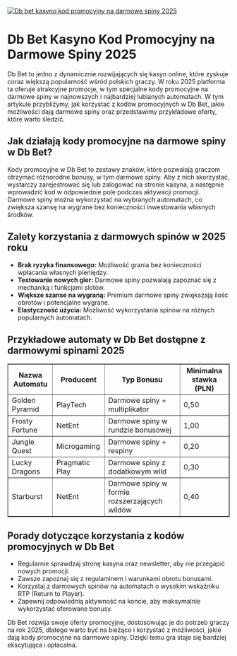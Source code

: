 [![Db bet kasyno kod promocyjny na darmowe spiny 2025](https://123-caf.pages.dev/gitsignup.png)](https://vrmoo.ru/Bt82HjjY)

<h1>Db Bet Kasyno Kod Promocyjny na Darmowe Spiny 2025</h1> <p>Db Bet to jedno z dynamicznie rozwijających się kasyn online, które zyskuje coraz większą popularność wśród polskich graczy. W roku 2025 platforma ta oferuje atrakcyjne promocje, w tym specjalne kody promocyjne na darmowe spiny w najnowszych i najbardziej lubianych automatach. W tym artykule przybliżymy, jak korzystać z kodów promocyjnych w Db Bet, jakie możliwości dają darmowe spiny oraz przedstawimy przykładowe oferty, które warto śledzić.</p>  <h2>Jak działają kody promocyjne na darmowe spiny w Db Bet?</h2> <p>Kody promocyjne w Db Bet to zestawy znaków, które pozwalają graczom otrzymać różnorodne bonusy, w tym darmowe spiny. Aby z nich skorzystać, wystarczy zarejestrować się lub zalogować na stronie kasyna, a następnie wprowadzić kod w odpowiednie pole podczas aktywacji promocji. Darmowe spiny można wykorzystać na wybranych automatach, co zwiększa szansę na wygrane bez konieczności inwestowania własnych środków.</p>  <h2>Zalety korzystania z darmowych spinów w 2025 roku</h2> <ul>   <li><strong>Brak ryzyka finansowego:</strong> Możliwość grania bez konieczności wpłacania własnych pieniędzy.</li>   <li><strong>Testowanie nowych gier:</strong> Darmowe spiny pozwalają zapoznać się z mechaniką i funkcjami slotów.</li>   <li><strong>Większe szanse na wygraną:</strong> Premium darmowe spiny zwiększają ilość obrotów i potencjalne wygrane.</li>   <li><strong>Elastyczność użycia:</strong> Możliwość wykorzystania spinów na różnych popularnych automatach.</li> </ul>  <h2>Przykładowe automaty w Db Bet dostępne z darmowymi spinami 2025</h2> <table border="1" cellpadding="8" cellspacing="0" style="border-collapse: collapse; width: 100%;">   <thead>     <tr>       <th>Nazwa Automatu</th>       <th>Producent</th>       <th>Typ Bonusu</th>       <th>Minimalna stawka (PLN)</th>     </tr>   </thead>   <tbody>     <tr>       <td>Golden Pyramid</td>       <td>PlayTech</td>       <td>Darmowe spiny + multiplikator</td>       <td>0,50</td>     </tr>     <tr>       <td>Frosty Fortune</td>       <td>NetEnt</td>       <td>Darmowe spiny w rundzie bonusowej</td>       <td>1,00</td>     </tr>     <tr>       <td>Jungle Quest</td>       <td>Microgaming</td>       <td>Darmowe spiny + respiny</td>       <td>0,20</td>     </tr>     <tr>       <td>Lucky Dragons</td>       <td>Pragmatic Play</td>       <td>Darmowe spiny z dodatkowym wild</td>       <td>0,30</td>     </tr>     <tr>       <td>Starburst</td>       <td>NetEnt</td>       <td>Darmowe spiny w formie rozszerzających wildów</td>       <td>0,40</td>     </tr>   </tbody> </table>  <h2>Porady dotyczące korzystania z kodów promocyjnych w Db Bet</h2> <ul>   <li>Regularnie sprawdzaj stronę kasyna oraz newsletter, aby nie przegapić nowych promocji.</li>   <li>Zawsze zapoznaj się z regulaminem i warunkami obrotu bonusami.</li>   <li>Korzystaj z darmowych spinów na automatach o wysokim wskaźniku RTP (Return to Player).</li>   <li>Zapewnij odpowiednią aktywność na koncie, aby maksymalnie wykorzystać oferowane bonusy.</li> </ul>  <p>Db Bet rozwija swoje oferty promocyjne, dostosowując je do potrzeb graczy na rok 2025, dlatego warto być na bieżąco i korzystać z możliwości, jakie dają kody promocyjne na darmowe spiny. Dzięki temu gra staje się bardziej ekscytująca i opłacalna.</p>